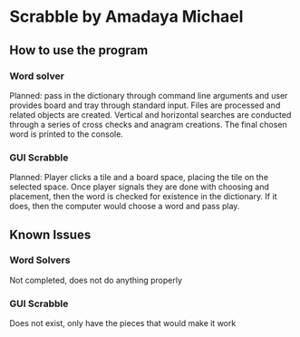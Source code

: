 # Scrabble by Amadaya Michael

## How to use the program

### Word solver

Planned: pass in the dictionary through command line arguments
and user provides board and tray through standard input. Files are
processed and related objects are created. Vertical and horizontal
searches are conducted through a series of cross checks and anagram
creations. The final chosen word is printed to the console.

### GUI Scrabble

Planned: Player clicks a tile and a board space, placing the tile on
the selected space. Once player signals they are done with choosing
and placement, then the word is checked for existence in the dictionary.
If it does, then the computer would choose a word and pass play.

## Known Issues

### Word Solvers

Not completed, does not do anything properly

### GUI Scrabble

Does not exist, only have the pieces that would make it work
